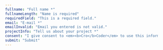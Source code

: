 ```yaml
---
fullname: "Full name *"
fullnameLength: "Name is required"
requiredField: "This is a required field."
email: "E-mail *"
emailInvalid: "Email you entered is not valid."
projectInfo: "Tell us about your project *"
consent: "I give consent to <em><b>Cro</b>Coder</em> to use this information to contact me."
submit: "Submit"
---
```

